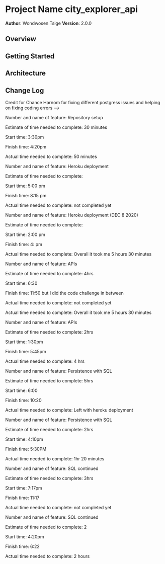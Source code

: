 # Project Name city_explorer_api

**Author**: Wondwosen Tsige
**Version**: 2.0.0

## Overview
<!-- Provide a high level overview of what this application is and why you are building it, beyond the fact that it's an assignment for this class. (i.e. What's your problem domain?) -->

## Getting Started
<!-- What are the steps that a user must take in order to build this app on their own machine and get it running? -->

## Architecture
<!-- Provide a detailed description of the application design. What technologies (languages, libraries, etc) you're using, and any other relevant design information. -->

## Change Log
<!-- Use this area to document the iterative changes made to your application as each feature is successfully implemented. Use time stamps. Here's an examples:

01-01-2001 4:59pm - Application now has a fully-functional express server, with a GET route for the location resource.

## Credits and Collaborations
<!-- Give credit (and a link) to other people or resources that helped you build this application. -->

Credit for Chance Harnom for fixing different postgress issues and helping on fixing coding errors
-->

Number and name of feature: Repository setup

Estimate of time needed to complete: 30 minutes

Start time: 3:30pm

Finish time: 4:20pm

Actual time needed to complete: 50 minutes



Number and name of feature: Heroku deployment

Estimate of time needed to complete: 

Start time: 5:00 pm

Finish time: 8:15 pm

Actual time needed to complete: not completed yet


Number and name of feature: Heroku deployment (DEC 8 2020)

Estimate of time needed to complete: 

Start time: 2:00 pm

Finish time: 4: pm

Actual time needed to complete: Overall it took me 5 hours 30 minutes


Number and name of feature: APIs

Estimate of time needed to complete: 4hrs

Start time: 6:30

Finish time: 11:50 but I did the code challenge in between

Actual time needed to complete: not completed yet


Actual time needed to complete: Overall it took me 5 hours 30 minutes


Number and name of feature: APIs

Estimate of time needed to complete: 2hrs

Start time: 1:30pm

Finish time: 5:45pm

Actual time needed to complete: 4 hrs



Number and name of feature: Persistence with SQL

Estimate of time needed to complete: 5hrs

Start time: 6:00

Finish time: 10:20

Actual time needed to complete: Left with heroku deployment


Number and name of feature: Persistence with SQL

Estimate of time needed to complete: 2hrs

Start time: 4:10pm

Finish time: 5:30PM

Actual time needed to complete: 1hr 20 minutes


Number and name of feature: SQL continued

Estimate of time needed to complete: 3hrs

Start time: 7:17pm

Finish time: 11:17

Actual time needed to complete: not completed yet



Number and name of feature: SQL continued

Estimate of time needed to complete: 2

Start time: 4:20pm

Finish time: 6:22

Actual time needed to complete: 2 hours


